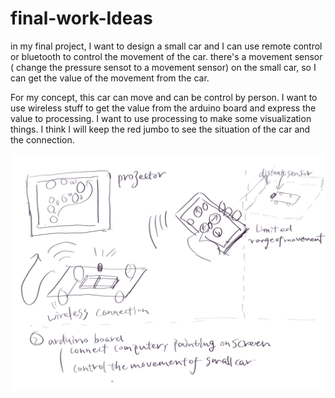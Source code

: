 # final-work-ldeas

in my final project, I want to design a small car and I can use remote control or bluetooth to control the movement of the car.
there's a movement sensor ( change the pressure sensot to a movement sensor) on the small car, so I can get the value of the movement from the car. 

For my concept, this car can move and can be control by person. I want to use wireless stuff to get the value from the arduino board and express the value to processing. I want to use processing to make some visualization things. I think I will keep the red jumbo to see the situation of the car and the connection.




<img src= https://github.com/ShuoCCA/final-work-ldeas/blob/master/concept.jpg />

